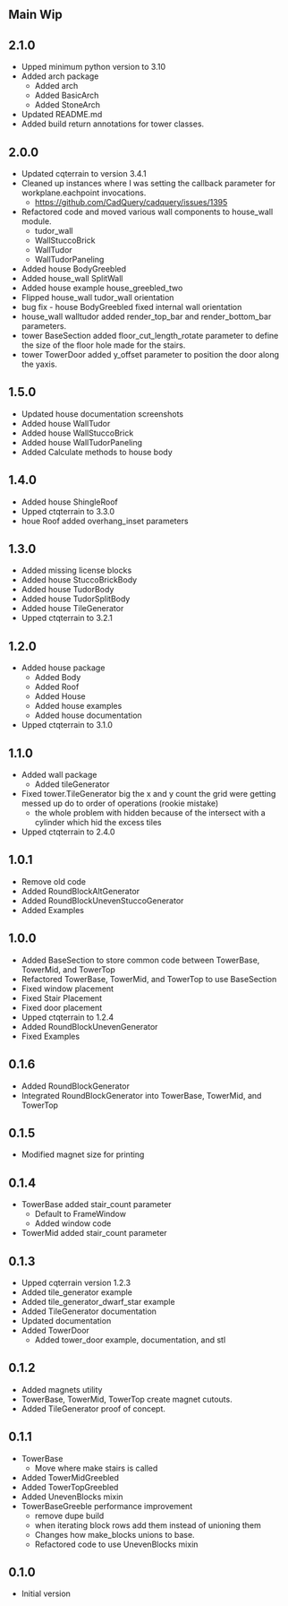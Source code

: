 ## Main Wip

## 2.1.0
* Upped minimum python version to 3.10
* Added arch package
  * Added arch
  * Added BasicArch
  * Added StoneArch
* Updated README.md
* Added build return annotations for tower classes.

## 2.0.0
* Updated cqterrain to version 3.4.1
* Cleaned up instances where I was setting the callback parameter for workplane.eachpoint invocations.
  * https://github.com/CadQuery/cadquery/issues/1395
* Refactored code and moved various wall components to house_wall module.
  * tudor_wall
  * WallStuccoBrick
  * WallTudor
  * WallTudorPaneling 
* Added house BodyGreebled
* Added house_wall SplitWall
* Added house example house_greebled_two
* Flipped house_wall tudor_wall orientation
* bug fix - house BodyGreebled fixed internal wall orientation
* house_wall walltudor added render_top_bar and render_bottom_bar parameters.
* tower BaseSection added floor_cut_length_rotate parameter to define the size of the floor hole made for the stairs.
* tower TowerDoor added y_offset parameter to position the door along the yaxis.

## 1.5.0
* Updated house documentation screenshots
* Added house WallTudor
* Added house WallStuccoBrick
* Added house WallTudorPaneling
* Added Calculate methods to house body

## 1.4.0
* Added house ShingleRoof
* Upped ctqterrain to 3.3.0
* houe Roof added overhang_inset parameters

## 1.3.0
* Added missing license blocks
* Added house StuccoBrickBody
* Added house TudorBody
* Added house TudorSplitBody
* Added house TileGenerator
* Upped ctqterrain to 3.2.1

## 1.2.0
* Added house package
  * Added Body
  * Added Roof
  * Added House
  * Added house examples
  * Added house documentation
* Upped ctqterrain to 3.1.0

## 1.1.0
* Added wall package
  * Added tileGenerator
* Fixed tower.TileGenerator big the x and y count the grid were getting messed up do to order of operations (rookie mistake)
  * the whole problem with hidden because of the intersect with a cylinder which hid the excess tiles
* Upped ctqterrain to 2.4.0

## 1.0.1
* Remove old code
* Added RoundBlockAltGenerator
* Added RoundBlockUnevenStuccoGenerator
* Added Examples

## 1.0.0
* Added BaseSection to store common code between TowerBase, TowerMid, and TowerTop
* Refactored TowerBase, TowerMid, and TowerTop to use BaseSection
* Fixed window placement
* Fixed Stair Placement
* Fixed door placement
* Upped ctqterrain to 1.2.4
* Added RoundBlockUnevenGenerator
* Fixed Examples

## 0.1.6
* Added RoundBlockGenerator
* Integrated RoundBlockGenerator into TowerBase, TowerMid, and TowerTop

## 0.1.5
* Modified magnet size for printing

## 0.1.4
* TowerBase added stair_count parameter
  * Default to FrameWindow
  * Added window code 
* TowerMid added stair_count parameter

## 0.1.3
* Upped cqterrain version 1.2.3
* Added tile_generator example
* Added tile_generator_dwarf_star example
* Added TileGenerator documentation
* Updated documentation
* Added TowerDoor
  * Added tower_door example, documentation, and stl

## 0.1.2
* Added magnets utility
* TowerBase, TowerMid, TowerTop create magnet cutouts.
* Added TileGenerator proof of concept.

## 0.1.1
* TowerBase
  * Move where make stairs is called
* Added TowerMidGreebled
* Added TowerTopGreebled
* Added UnevenBlocks mixin
* TowerBaseGreeble performance improvement
  * remove dupe build
  * when iterating block rows add them instead of unioning them
  * Changes how make_blocks unions to base.
  * Refactored code to use UnevenBlocks mixin

## 0.1.0
* Initial version